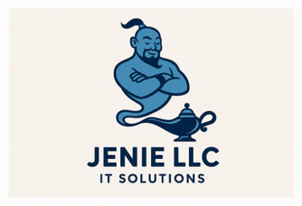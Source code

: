 ![Jenie IT Solutions Logo](https://github.com/nathanaelowens/networking-capstone/blob/main/jenie-it-solutions.png?raw=true)



